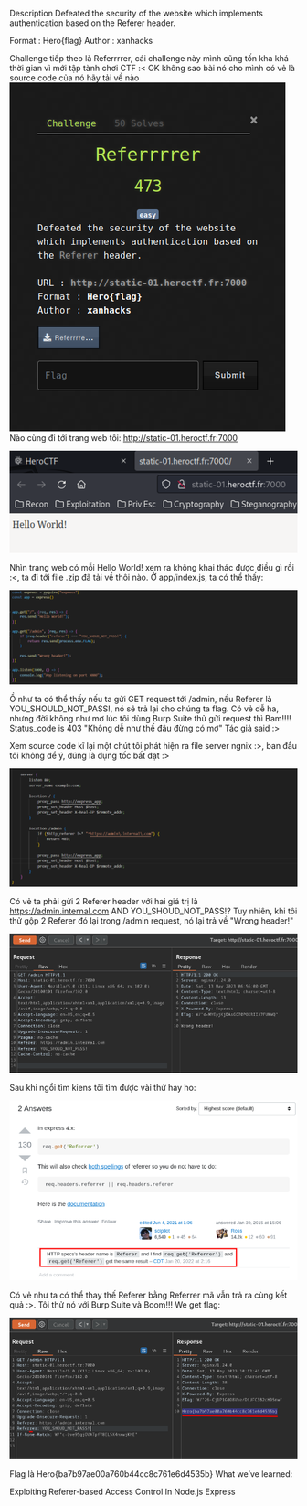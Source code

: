 Description
Defeated the security of the website which implements authentication based on the Referer header.

Format : Hero{flag}
Author : xanhacks

Challenge tiếp theo là Referrrrer, cái challenge này mình cũng tốn kha khá thời gian vì mới tập tành chơi CTF :<
OK không sao bài nó cho mình có vẻ là source code của nó hãy tải về nào 
![1](./1.png)
Nào cùng đi tới trang web tôi:  http://static-01.heroctf.fr:7000


![2](./2.png)


Nhìn trang web có mỗi Hello World! xem ra không khai thác được điều gì rồi :<, ta đi tới file .zip đã tải về thôi nào. 
Ở app/index.js, ta có thể thấy:


![3](./3.png)



Ồ như ta có thể thấy nếu ta gửi GET request tới /admin, nếu Referer là YOU_SHOULD_NOT_PASS!, nó sẽ trả lại cho chúng ta flag. Có vẻ dễ ha, nhưng đời không như mơ lúc tôi dùng Burp Suite thử gửi request thì Bam!!!! Status_code is 403 
"Không dễ như thế đâu đừng có mơ" Tác giả said :>

Xem source code kĩ lại một chút tôi phát hiện ra file server ngnix :>, ban đầu tôi không để ý, đúng là dụng tốc bất đạt :>


![4](./4.png)


Có vẻ ta phải gửi 2 Referer header với hai giá trị là https://admin.internal.com AND YOU_SHOUD_NOT_PASS!?
Tuy nhiên, khi tôi thử gộp 2 Referer đó lại trong /admin request, nó lại trả về "Wrong header!"


![5](./5.png)


Sau khi ngồi tìm kiens tôi tìm được vài thứ hay ho:


![6](./6.png)


Có vẻ như ta có thể thay thế Referer bằng Referrer mã vẫn trả ra cùng kết quả :>. Tôi thử nó với Burp Suite và Boom!!! We get flag:


![7](./7.png)



Flag là Hero{ba7b97ae00a760b44cc8c761e6d4535b}
What we’ve learned:

Exploiting Referer-based Access Control In Node.js Express